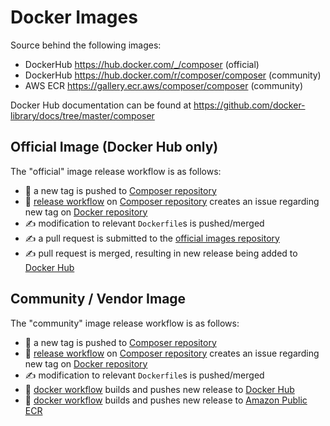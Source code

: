 # Docker Images

Source behind the following images:

- DockerHub https://hub.docker.com/_/composer (official)
- DockerHub https://hub.docker.com/r/composer/composer (community)
- AWS ECR https://gallery.ecr.aws/composer/composer (community)

Docker Hub documentation can be found at https://github.com/docker-library/docs/tree/master/composer


## Official Image (Docker Hub only)

The "official" image release workflow is as follows:

- :robot: a new tag is pushed to [Composer repository]
- :robot: [release workflow] on [Composer repository] creates an issue regarding new tag on [Docker repository]
- :writing_hand: modification to relevant `Dockerfile`s is pushed/merged
- :writing_hand: a pull request is submitted to the [official images repository]
- :writing_hand: pull request is merged, resulting in new release being added to [Docker Hub](https://hub.docker.com/_/composer)


## Community / Vendor Image

The "community" image release workflow is as follows:

- :robot: a new tag is pushed to [Composer repository]
- :robot: [release workflow] on [Composer repository] creates an issue regarding new tag on [Docker repository]
- :writing_hand: modification to relevant `Dockerfile`s is pushed/merged
- :robot: [docker workflow] builds and pushes new release to [Docker Hub](https://hub.docker.com/r/composer/composer)
- :robot: [docker workflow] builds and pushes new release to [Amazon Public ECR]

[composer repository]: https://github.com/composer/composer
[docker repository]: https://github.com/composer/docker
[official images repository]: https://github.com/docker-library/official-images/
[release workflow]: https://github.com/composer/composer/blob/832af78e284b23a8f43914b2571fb4c48a7b108a/.github/workflows/release.yml#L81-L96
[docker workflow]: https://github.com/composer/docker/blob/master/.github/workflows/docker.yaml
[Amazon Public ECR]: https://gallery.ecr.aws/composer/composer
